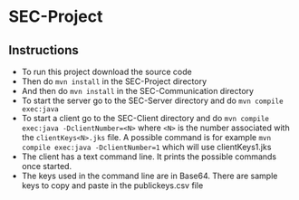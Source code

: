 # SEC-Project

## Instructions
* To run this project download the source code
* Then do ``mvn install`` in the SEC-Project directory 
* And then do ``mvn install`` in the SEC-Communication directory
* To start the server go to the SEC-Server directory and do ``mvn compile exec:java``
* To start a client go to the SEC-Client directory and do ``mvn compile exec:java -DclientNumber=<N>`` 
where `<N>` is the number associated with the `clientKeys<N>.jks` file. A possible command is for example
  ``mvn compile exec:java -DclientNumber=1`` which will use clientKeys1.jks
* The client has a text command line. It prints the possible commands once started.
* The keys used in the command line are in Base64. There are sample keys to copy and paste in the publickeys.csv file